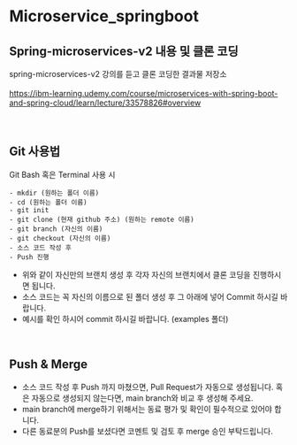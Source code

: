 # Microservice_springboot

## Spring-microservices-v2 내용 및 클론 코딩
spring-microservices-v2 강의를 듣고 클론 코딩한 결과물 저장소
<br>
<br>
https://ibm-learning.udemy.com/course/microservices-with-spring-boot-and-spring-cloud/learn/lecture/33578826#overview
<br>
<br>
<br>

## Git 사용법

Git Bash 혹은 Terminal 사용 시
<br>
```
- mkdir (원하는 폴더 이름)
- cd (원하는 폴더 이름)
- git init
- git clone (현재 github 주소) (원하는 remote 이름)
- git branch (자신의 이름)
- git checkout (자신의 이름)
- 소스 코드 작성 후
- Push 진행
```
- 위와 같이 자신만의 브랜치 생성 후 각자 자신의 브랜치에서 클론 코딩을 진행하시면 됩니다.
- 소스 코드는 꼭 자신의 이름으로 된 폴더 생성 후 그 아래에 넣어 Commit 하시길 바랍니다.
- 예시를 확인 하시어 commit 하시길 바랍니다. (examples 폴더)
<br>

## Push & Merge
- 소스 코드 작성 후 Push 까지 마쳤으면, Pull Request가 자동으로 생성됩니다. 혹은 자동으로 생성되지 않는다면, main branch와 비교 후 생성해 주세요.
- main branch에 merge하기 위해서는 동료 평가 및 확인이 필수적으로 있어야 합니다.
- 다른 동료분의 Push를 보셨다면 코멘트 및 검토 후 merge 승인 부탁드립니다.


